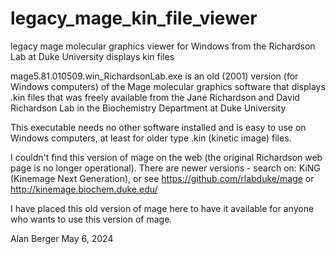 # legacy_mage_kin_file_viewer
legacy mage molecular graphics viewer for Windows from the Richardson Lab at Duke University displays kin files 


mage5.81.010509.win_RichardsonLab.exe  is an old (2001) version (for Windows computers) 
of the Mage molecular graphics software that displays .kin files that was freely available 
from the Jane Richardson and David Richardson Lab in the Biochemistry Department
at Duke University 

This executable needs no other software installed and is easy to use on Windows computers, at least for older
type .kin (kinetic image) files.

I couldn't find this version of mage on the web (the original Richardson web page is no longer
operational). There are newer versions - search on: KiNG (Kinemage Next Generation),
or see   https://github.com/rlabduke/mage   or     http://kinemage.biochem.duke.edu/

I have placed this old version of mage here to have it available for anyone who wants to use this 
version of mage.

Alan Berger 
May 6, 2024

